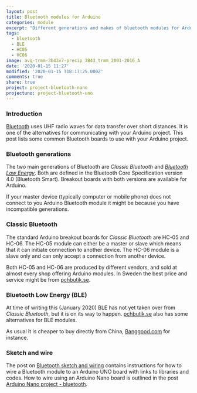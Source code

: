 ```yaml
---
layout: post
title: Bluetooth modules for Arduino
categories: module
excerpt: "Different generations and makes of bluetooth modules for Arduino"
tags:
  - bluetooth
  - BLE
  - HC05
  - HC06
image: avg-trmm-3b43v7-precip_3B43_trmm_2001-2016_A
date: '2020-01-15 11:27'
modified: '2020-01-15 T18:17:25.000Z'
comments: true
share: true
project: project-bluetooth-nano
projectuno: project-bluetooth-uno
---
```


### Introduction

[Bluetooth](https://www.bluetooth.com) uses UHF radio waves for data transfer over short distances. It is one of the alternatives for communicating with your Arduino project. This post lists some common Bluetooth boards to use with your Arduino project.

### Bluetooth generations

The two main generations of Bluetooth are _Classic Bluetooth_ and [_Bluetooth Low Energy_](https://en.wikipedia.org/wiki/Bluetooth_Low_Energy). Both are defined in the Bluetooth Core Specification version 4.0 (Bluetooth Smart). Breakout boards with both versions are available for Arduino.

If your master device (typically computer or mobile phone) does not connect to you Arduino Bluetooth module it might be because you have incompatible generations.

### Classic Bluetooth

The standard Arduino breakout boards for _Classic Bluetooth_ are HC-05 and HC-06. The HC-05 module can either be a master or slave which means that it can initiate connection to another device. The HC-06 module is a slave only and can only accept a connection from another device.

Both HC-05 and HC-06 are produced by different vendors, and sold at almost every shop offering Arduino modules. In Sweden the best price and service might be from [pchbutik.se](https://pchbutik.se).

### Bluetooth Low Energy (BLE)

At time of writing this (January 2020) BLE has not yet taken over from _Classic Bluetooth_, but it is on its way to happen. [pchbutik.se](https://pchbutik.se) also has some alternatives for BLE modules.

As usual it is cheaper to buy directly from China, [Banggood.com](https://www.banggood.com/buy/arduino-bluetooth-module.html) for instance.

### Sketch and wire

The post on [Bluetooth sketch and wiring](../../project/project-bluetooth-uno/) contains instructions for how to wire a Bluetooth module to an Arduino UNO board with links to libraries and codes. How to wire using an Arduino Nano board is outlined in the post [Arduino Nano project - bluetooth](../../project/project-bluetooth-nano/).
